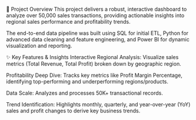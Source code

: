 🎯 Project Overview
This project delivers a robust, interactive dashboard to analyze over 50,000 sales transactions, providing actionable insights into regional sales performance and profitability trends.

The end-to-end data pipeline was built using SQL for initial ETL, Python for advanced data cleaning and feature engineering, and Power BI for dynamic visualization and reporting.

✨ Key Features & Insights
Interactive Regional Analysis: Visualize sales metrics (Total Revenue, Total Profit) broken down by geographic region.

Profitability Deep Dive: Tracks key metrics like Profit Margin Percentage, identifying top-performing and underperforming regions/products.

Data Scale: Analyzes and processes 50K+ transactional records.

Trend Identification: Highlights monthly, quarterly, and year-over-year (YoY) sales and profit changes to derive key business trends.


